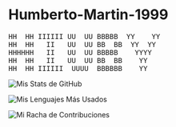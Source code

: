 # Humberto-Martin-1999
<p align="center">
  <pre>
HH  HH IIIIII UU  UU BBBBB  YY    YY
HH  HH   II   UU  UU BB  BB  YY  YY
HHHHHH   II   UU  UU BBBBB    YYYY
HH  HH   II   UU  UU BB  BB    YY
HH  HH IIIIII  UUUU  BBBBBB    YY
</pre>
</p>



![Mis Stats de GitHub](https://github-readme-stats.vercel.app/api?username=Humbero-Martin-1999&show_icons=true&theme=tokyonight&count_private=true)

![Mis Lenguajes Más Usados](https://github-readme-stats.vercel.app/api/top-langs/?username=Humbero-Martin-1999&layout=compact&theme=tokyonight)

![Mi Racha de Contribuciones](https://github-readme-streak-stats.herokuapp.com/?user=Humbero-Martin-1999&theme=tokyonight)

